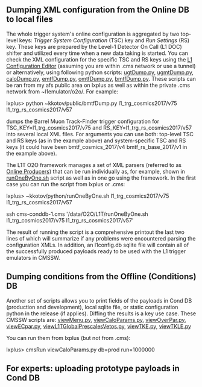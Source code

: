 ## Dumping XML configuration from the Online DB to local files

The whole trigger system's online configuration is aggregated by two top-level keys: *Trigger System Configuration*
(TSC) key and *Run Settings* (RS) key. These keys are prepared by the Level-1 Detector On Call (L1 DOC) shifter and
utilized every time when a new data taking is started. You can check the XML configuration for the specific TSC
and RS keys using the [L1 Configuration Editor](https://l1ce.cms) (assuming you are within .cms network or use a
tunnel) or alternatively, using following python scripts:
[ugtDump.py](https://github.com/kkotov/cmssw/blob/o2oUtilities92X/L1TriggerConfig/Utilities/test/ugtDump.py),
[ugmtDump.py](https://github.com/kkotov/cmssw/blob/o2oUtilities92X/L1TriggerConfig/Utilities/test/ugmtDump.py),
[caloDump.py](https://github.com/kkotov/cmssw/blob/o2oUtilities92X/L1TriggerConfig/Utilities/test/caloDump.py),
[emtfDump.py](https://github.com/kkotov/cmssw/blob/o2oUtilities92X/L1TriggerConfig/Utilities/test/emtfDump.py),
[omtfDump.py](https://github.com/kkotov/cmssw/blob/o2oUtilities92X/L1TriggerConfig/Utilities/test/omtfDump.py),
[bmtfDump.py](https://github.com/kkotov/cmssw/blob/o2oUtilities92X/L1TriggerConfig/Utilities/test/bmtfDump.py).
These scripts can be ran from my afs public area on lxplus as well as within the private .cms network from
~l1emulator/o2o/. For example:

lxplus> python ~kkotov/public/bmtfDump.py l1\_trg\_cosmics2017/v75 l1\_trg\_rs\_cosmics2017/v57

dumps the Barrel Muon Track-Finder trigger configuration for TSC\_KEY=l1\_trg\_cosmics2017/v75 and
RS\_KEY=l1\_trg\_rs\_cosmics2017/v57 into several local XML files. For arguments you can use both: top-level
TSC and RS keys (as in the example above) and system-specific TSC and RS keys
(it could have been bmtf\_cosmics\_2017/v4 bmtf\_rs\_base\_2017/v1 in the example above).

The L1T O2O framework manages a set of XML parsers (referred to as [Online Producers](https://github.com/cms-sw/cmssw/tree/master/L1TriggerConfig/L1TConfigProducers/src))
that can be run individually as, for example, shown in [runOneByOne.sh](https://github.com/cms-sw/cmssw/blob/master/L1TriggerConfig/Utilities/test/runOneByOne.sh)
script as well as in one go using the framework. In the first case you can run the script from lxplus or .cms:

lxplus> ~kkotov/python/runOneByOne.sh l1\_trg\_cosmics2017/v75 l1\_trg\_rs\_cosmics2017/v57

ssh cms-conddb-1.cms '/data/O2O/L1T/runOneByOne.sh l1\_trg\_cosmics2017/v75 l1\_trg\_rs\_cosmics2017/v57'

The result of running the script is a comprehensive printout the last two lines of which will summarize if
any problems were encountered parsing the configuration XMLs. In addition, an l1config.db sqlite file will
contain all of the successfully produced payloads ready to be used with the L1 trigger emulators in CMSSW.

## Dumping conditions from the Offline (Conditions) DB

Another set of scripts allows you to print fields of the payloads in Cond DB (production and development), local
sqlite file, or static configuration python in the release (if applies). Diffing the results is a key use case.
These CMSSW scripts are:
[viewMenu.py](https://github.com/kkotov/cmssw/blob/o2oUtilities92X/L1TriggerConfig/Utilities/test/viewMenu.py),
[viewCaloParams.py](https://github.com/kkotov/cmssw/blob/o2oUtilities92X/L1TriggerConfig/Utilities/test/viewCaloParams.py),
[viewOverPar.py](https://github.com/kkotov/cmssw/blob/o2oUtilities92X/L1TriggerConfig/Utilities/test/viewOverPar.py),
[viewECpar.py](https://github.com/kkotov/cmssw/blob/o2oUtilities92X/L1TriggerConfig/Utilities/test/viewECpar.py),
[viewL1TGlobalPrescalesVetos.py](https://github.com/kkotov/cmssw/blob/o2oUtilities92X/L1TriggerConfig/Utilities/test/viewL1TGlobalPrescalesVetos.py),
[viewTKE.py](https://github.com/kkotov/cmssw/blob/o2oUtilities92X/L1TriggerConfig/Utilities/test/viewTKE.py),
[viewTKLE.py](https://github.com/kkotov/cmssw/blob/o2oUtilities92X/L1TriggerConfig/Utilities/test/viewTKLE.py)

You can run them from lxplus (but not from .cms):

lxplus> cmsRun viewCaloParams.py db=prod run=1000000

## For experts: uploading prototype payloads in Cond DB


